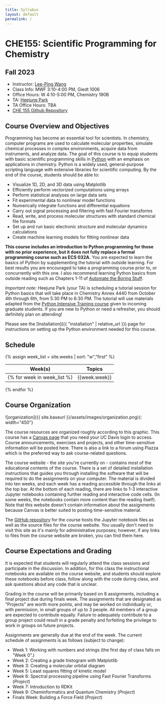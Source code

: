 ```yaml
---
title: Syllabus
layout: default
permalink: /
---
```


# CHE155: Scientific Programming for Chemistry

## Fall 2023

- Instructor: [Lee-Ping Wang](mailto:leeping@ucdavis.edu)
- Class Info: MWF 3:10-4:00 PM, Giedt 1006
- Office Hours: W 4:10-5:00 PM, Chemistry 190B
- TA: [Heejune Park](mailto:heepark@ucdavis.edu)
- TA Office Hours: TBA
- [CHE 155 Github Repository](https://github.com/leeping/che155)

## Course Overview and Objectives

Programming has become an essential tool for scientists. In chemistry, computer programs are used to calculate molecular properties, simulate chemical processes in complex environments, acquire data from instruments, and analyze data. The goal of this course is to equip students with basic scientific programming skills in [Python](https://www.python.org) with an emphasis on applications in chemistry. Python is a widely used, general-purpose scripting language with extensive libraries for scientific computing. By the end of the course, students should be able to:

- Visualize 1D, 2D, and 3D data using Matplotlib
- Efficiently perform vectorized computations using arrays
- Perform statistical analyses on large data sets
- Fit experimental data to nonlinear model functions
- Numerically integrate functions and differential equations
- Carry out signal processing and filtering with fast Fourier transforms
- Read, write, and process molecular structures with standard chemical file formats
- Set up and run basic electronic structure and molecular dynamics calculations
- Create machine learning models for fitting nonlinear data

**This course includes an introduction to Python programming for those with no prior experience, but it does not fully replace a formal programming course such as ECS 032A.** You are expected to learn the basics of Python by supplementing the tutorial with outside learning. For best results you are encouraged to take a programming course prior to, or concurrently with this one. I also recommend learning Python basics from outside reading such as Chapters 1-11 of [Automate the Boring Stuff](https://automatetheboringstuff.com/).

*Important note:* Heejune Park (your TA) is scheduling a tutorial session for Python basics that will take place in Chemistry Annex 4440 from October 4th through 6th, from 5:30 PM to 6:30 PM. The tutorial will use materials adapted from the [Python Intensive Training course](https://ucdavisdatalab.github.io/python_intensive_training/chapters/index.html) given to incoming graduate students. If you are new to Python or need a refresher, you should definitely plan on attending!

Please see the [Installation]({{ "installation" | relative_url }}) page for instructions on setting up the Python environment needed for this course.

## Schedule
{% assign week_list = site.weeks | sort: "w","first" %}

| Week(s) | Topics |
| --- | --- |
{% for week in week_list %}| {{week.week}} | [{{week.pagetitle}}]({{ week.url | relative_url }}) |
{% endfor %}

## Course Organization
![organization]({{ site.baseurl }}/assets/images/organization.png){: width="450"}

The course resources are organized roughly according to this graphic. 
This course has a [Canvas page](https://canvas.ucdavis.edu/courses/802399) that you need your UC Davis login to access.
Course announcements, exercises and projects, and other time-sensitive information will be posted here.
There is also a link to a forum using Piazza which is the preferred way to ask course-related questions.

The course website - the site you're currently on - contains most of the educational contents of the course.
There is a set of detailed installation instructions that guides you through installing the software that will be required to do the assignments on your computer.
The material is divided into ten weeks, and each week has a reading accessible through the links at the top bar.
At the bottom of each reading, there are links to 1-3 interactive Jupyter notebooks containing further reading and interactive code cells.
(In some weeks, the notebooks contain more content than the reading itself).
Note that this website doesn't contain information about the assignments because Canvas is better suited to posting time-sensitive material.

The [GitHub repository](https://github.com/leeping/che155) for the course hosts the Jupyter notebook files as well as the source files for the course website. 
You usually don't need to visit this site as it's mainly for administrative purposes; however, if any links to files from the course website are broken, you can find them here.

## Course Expectations and Grading

It is expected that students will regularly attend the class sessions and participate in the discussion. In addition, for this class the instructional notebooks are available on the course website, and students should explore these notebooks before class, follow along with the code during class, and ask questions about any code that is unclear.

Grading in the course will be primarily based on 8 assignments, including a final project due during finals week. The assignments that are designated as "Projects" are worth more points, and may be worked on individually or, with permission, in small groups of up to 3 people. All members of a group are expected to contribute equally. Failure to adequately contribute to a group project could result in a grade penalty and forfeiting the privilege to work in groups on future projects.

Assignments are generally due at the end of the week.  The current schedule of assignments is as follows (subject to change):

- Week 1: Working with numbers and strings (the first day of class falls on "Week 0".)
- Week 2: Creating a grade histogram with Matplotlib
- Week 3: Creating a molecular orbital diagram
- Week 5: Least squares fitting of kinetic model
- Week 6: Spectral processing pipeline using Fast Fourier Transforms (*Project*)
- Week 7: Introduction to RDKit
- Week 9: Cheminformatics and Quantum Chemistry (*Project*)
- Finals Week: Building a Force Field (*Project*)
